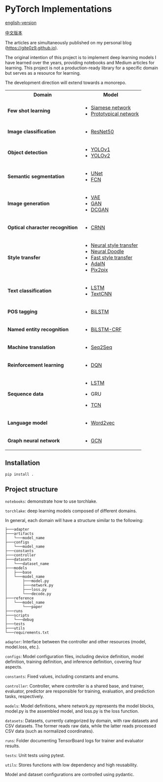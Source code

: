 # PyTorch Implementations

[english-version](https://github.com/gitE0Z9/pytorch-implementations/blob/main/README.en.md)

[中文版本](https://github.com/gitE0Z9/pytorch-implementations/blob/main/README.md)

The articles are simultaneously published on my personal blog (https://gite0z9.github.io).

The original intention of this project is to implement deep learning models I have learned over the years, providing notebooks and Medium articles for learning. This project is not a production-ready library for a specific domain but serves as a resource for learning.

The development direction will extend towards a monorepo.

<table>
  <tr>
    <th>Domain</th>
    <th>Model</th>
  </tr>
  <tr>
    <td>
      <b>Few shot learning</b>
    </td>
    <td>
      <ul>
        <li>
          <a href="https://acrocanthosaurus627.medium.com/%E7%B6%93%E5%85%B8%E7%B6%B2%E8%B7%AF%E7%B3%BB%E5%88%97-%E4%B8%80-siamese-network-c06dc78242ed">
            Siamese network
          </a>
        </li>
        <li>
          <a href="https://acrocanthosaurus627.medium.com/%E7%B6%93%E5%85%B8%E7%B6%B2%E8%B7%AF%E7%B3%BB%E5%88%97-13-prototypical-network-360f0e411d21">
            Prototypical network
          </a>
        </li>
      </ul>
    </td>
  </tr>
  <tr>
    <td>
      <b>Image classification</b>
    </td>
    <td>
      <ul>
        <li>
          <a href="https://acrocanthosaurus627.medium.com/%E7%B6%93%E5%85%B8%E7%B6%B2%E8%B7%AF%E7%B3%BB%E5%88%97-%E4%B8%83-resnet-690868d7af43">
            ResNet50
          </a>
        </li>
      </ul>
    </td>
  </tr>
  <tr>
    <td>
      <b>Object detection</b>
    </td>
    <td>
      <ul>
        <li>
          <a href="https://acrocanthosaurus627.medium.com/object-detection-from-scratch-with-pytorch-yolov1-a56b49024c22">
            YOLOv1
          </a>
        </li>
        <li>
          <a href="https://acrocanthosaurus627.medium.com/object-detection-from-scratch-with-pytorch-yolov2-722c4d66cd43">
            YOLOv2
          </a>
        </li>
      </ul>
    </td>
  </tr>
  <tr>
    <td>
      <b>Semantic segmentation</b>
    </td>
    <td>
      <ul>
        <li>
          <a href="https://acrocanthosaurus627.medium.com/%E7%B6%93%E5%85%B8%E7%B6%B2%E8%B7%AF%E7%B3%BB%E5%88%97-%E5%8D%81-unet-545efa00ad99">
            UNet
          </a>
        </li>
        <li>
          <a href="https://acrocanthosaurus627.medium.com/pytorch%E5%AF%A6%E4%BD%9C%E7%B3%BB%E5%88%97-fcn-89cac059179b">
            FCN
          </a>
        </li>
      </ul>
    </td>
  </tr>
  <tr>
    <td>
      <b>Image generation</b>
    </td>
    <td>
      <ul>
        <li>
          <a href="https://acrocanthosaurus627.medium.com/%E7%B6%93%E5%85%B8%E7%B6%B2%E8%B7%AF%E7%B3%BB%E5%88%97-%E4%BA%8C-variational-autoencoder-954596aae539">
            VAE
          </a>
        </li>
        <li>
          <a href="https://acrocanthosaurus627.medium.com/%E7%B6%93%E5%85%B8%E7%B6%B2%E8%B7%AF%E7%B3%BB%E5%88%97-%E4%B8%89-generative-adversarial-network-445ffdc297fd">
            GAN
          </a>
        </li>
        <li>
          <a href="https://acrocanthosaurus627.medium.com/%E7%B6%93%E5%85%B8%E7%B6%B2%E8%B7%AF%E7%B3%BB%E5%88%97-11-dcgan-40a78e279030">
            DCGAN
          </a>
        </li>
      </ul>
    </td>
  </tr>
  <tr>
    <td>
      <b>Optical character recognition</b>
    </td>
    <td>
      <ul>
        <li>
          <a href="https://acrocanthosaurus627.medium.com/pytorch-%E5%AF%A6%E4%BD%9C%E7%B3%BB%E5%88%97-crnn-b2a7a8fa1698">
            CRNN
          </a>
        </li>
      </ul>
    </td>
  </tr>
  <tr>
    <td>
      <b>Style transfer</b>
    </td>
    <td>
      <ul>
        <li>
          <a href="https://acrocanthosaurus627.medium.com/%E7%B6%93%E5%85%B8%E7%B6%B2%E8%B7%AF%E7%B3%BB%E5%88%97-%E4%B9%9D-image-style-transfer-371e161c5620">
            Neural style transfer
          </a>
        </li>
        <li>
          <a href="https://acrocanthosaurus627.medium.com/pytorch%E5%AF%A6%E4%BD%9C%E7%B3%BB%E5%88%97-neural-doodle-80bb55108836">
            Neural Doodle
          </a>
        </li>
        <li>
          <a href="https://acrocanthosaurus627.medium.com/pytorch-%E5%AF%A6%E4%BD%9C%E7%B3%BB%E5%88%97-fast-style-transfer-6630af677395">
            Fast style transfer
          </a>
        </li>
        <li>
          <a href="https://acrocanthosaurus627.medium.com/pytorch-%E5%AF%A6%E4%BD%9C%E7%B3%BB%E5%88%97-adain-f18fd4bca76b">
            AdaIN
          </a>
        </li>
        <li>
          <a href="https://acrocanthosaurus627.medium.com/%E7%B6%93%E5%85%B8%E7%B6%B2%E8%B7%AF%E7%B3%BB%E5%88%97-14-pix2pix-5b550c1fbb39">
            Pix2pix
          </a>
        </li>
      </ul>
    </td>
  </tr>
  <tr>
    <td>
      <b>Text classification</b>
    </td>
    <td>
      <ul>
        <li>
          <a href="https://acrocanthosaurus627.medium.com/%E7%B6%93%E5%85%B8%E7%B6%B2%E8%B7%AF%E7%B3%BB%E5%88%97-%E5%9B%9B-long-short-term-memory-21c097616641">
            LSTM
          </a>
        </li>
        <li>
          <a href="https://acrocanthosaurus627.medium.com/%E7%B6%93%E5%85%B8%E7%B6%B2%E8%B7%AF%E7%B3%BB%E5%88%97-%E4%BA%94-textcnn-cd9442139f8c">
            TextCNN
          </a>
        </li>
      </ul>
    </td>
  </tr>
  <tr>
    <td>
      <b>POS tagging</b>
    </td>
    <td>
      <ul>
        <li>
          <a href="https://acrocanthosaurus627.medium.com/pytorch-%E5%AF%A6%E4%BD%9C%E7%B3%BB%E5%88%97-bilstm-92d8e01d488e">
            BiLSTM
          </a>
        </li>
      </ul>
    </td>
  </tr>
  <tr>
    <td>
      <b>Named entity recognition</b>
    </td>
    <td>
      <ul>
        <li>
          <a href="https://acrocanthosaurus627.medium.com/pytorch-%E5%AF%A6%E4%BD%9C%E7%B3%BB%E5%88%97-bilstm-crf-7d2014a286f6">
            BiLSTM-CRF
          </a>
        </li>
      </ul>
    </td>
  </tr>
  <tr>
    <td>
      <b>Machine translation</b>
    </td>
    <td>
      <ul>
        <li>
          <a href="https://acrocanthosaurus627.medium.com/%E7%B6%93%E5%85%B8%E7%B6%B2%E8%B7%AF%E7%B3%BB%E5%88%97-%E5%85%AD-sequence-to-sequence-327886dafa4">
            Seq2Seq
          </a>
        </li>
      </ul>
    </td>
  </tr>
  <tr>
    <td>
      <b>Reinforcement learning</b>
    </td>
    <td>
      <ul>
        <li>
          <a href="https://acrocanthosaurus627.medium.com/%E7%B6%93%E5%85%B8%E7%B6%B2%E8%B7%AF%E7%B3%BB%E5%88%97-%E5%85%AB-deep-q-network-b12d7769e337">
            DQN
          </a>
        </li>
      </ul>
    </td>
  </tr>
  <tr>
    <td>
      <b>Sequence data</b>
    </td>
    <td>
      <ul>
        <li>
          <a href="https://acrocanthosaurus627.medium.com/%E7%B6%93%E5%85%B8%E7%B6%B2%E8%B7%AF%E7%B3%BB%E5%88%97-%E5%9B%9B-long-short-term-memory-21c097616641">
            LSTM
          </a>
        </li>
        <li>
          <p>GRU</p>
        </li>
        <li>
          <a href="https://acrocanthosaurus627.medium.com/%E7%B6%93%E5%85%B8%E7%B6%B2%E8%B7%AF%E7%B3%BB%E5%88%97-12-temporal-convolutional-network-799a243ffa2d">
            TCN
          </a>
        </li>
      </ul>
    </td>
  </tr>
  <tr>
    <td>
      <b>Language model</b>
    </td>
    <td>
      <ul>
        <li>
          <a href="https://acrocanthosaurus627.medium.com/language-model-from-scratch-with-pytorch-word2vec-10e77770cc57">
            Word2vec
          </a>
        </li>
      </ul>
    </td>
  </tr>
  <tr>
    <td>
      <b>Graph neural network</b>
    </td>
    <td>
      <ul>
        <li>
          <a target="_blank" rel="noopener noreferrer" href="https://acrocanthosaurus627.medium.com/pytorch-%E5%AF%A6%E4%BD%9C%E7%B3%BB%E5%88%97-gcn-c617638a9fcf">
            GCN
          </a>
        </li>
      </ul>
    </td>
  </tr>
</table>

## Installation

`pip install .`

## Project structure

`notebooks`: demonstrate how to use torchlake.

`torchlake`: deep learning models composed of different domains.

In general, each domain will have a structure similar to the following:

```
├───adapter
├───artifacts
│   └───model_name
├───configs
│   └───model_name
├───constants
├───controller
├───datasets
│   └───dataset_name
├───models
│   ├───base
│   └───model_name
│       ├───model.py
│       ├───network.py
│       ├───loss.py
│       └───decode.py
├───reference
│   └───model_name
│       └───paper
├───runs
├───scripts
│   └───debug
├───tests
├───utils
└───requirements.txt
```

`adapter`: Interface between the controller and other resources (model, model.loss, etc.).

`configs`: Model configuration files, including device definition, model definition, training definition, and inference definition, covering four aspects.

`constants`: Fixed values, including constants and enums.

`controller`: Controller, where controller is a shared base, and trainer, evaluator, predictor are responsible for training, evaluation, and prediction tasks, respectively.

`models`: Model definitions, where network.py represents the model blocks, model.py is the assembled model, and loss.py is the loss function.

`datasets`: Datasets, currently categorized by domain, with raw datasets and CSV datasets. The former reads raw data, while the latter reads processed CSV data (such as normalized coordinates).

`runs`: Folder documenting TensorBoard logs for trainer and evaluator results.

`tests`: Unit tests using pytest.

`utils`: Stores functions with low dependency and high reusability.

Model and dataset configurations are controlled using pydantic.
